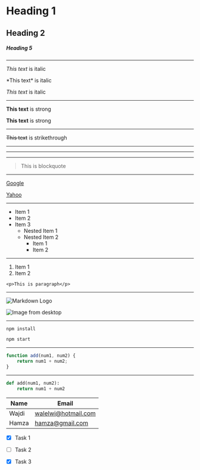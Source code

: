<!-- Headings -->
# Heading 1
## Heading 2
##### Heading 5
___
<!-- Italic -->
*This text* is italic

\*This text\* is italic

_This text_ is italic
___
<!-- Strong -->
**This text** is strong

__This text__ is strong
___
<!-- Strikethrough -->
~~This text~~ is strikethrough

___
<!-- Horizontal Rule -->
---
___

<!-- Blockquite -->
>This is blockquote
___
<!-- Links -->
[Google](http://www.google.com)

[Yahoo](http://www.yahoo.com "Yahoo Site")
___
<!-- UL -->
* Item 1
* Item 2
* Item 3
    * Nested Item 1
    * Nested Item 2
        * Item 1
        * Item 2
___
<!-- OL -->
1. Item 1
1. Item 2

<!-- Inline Code Block -->
`<p>This is paragraph</p>`
___
<!-- Images -->
![Markdown Logo](https://markdown-here.com/img/icon256.png)

![Image from desktop](./1i2gfLE.jpg)


___
<!-- Github Markdown -->

<!-- Code Blocks -->

```bash
npm install

npm start
```
___

```javascript
function add(num1, num2) {
    return num1 + num2;
}
```
___
```python
def add(num1, num2):
    return num1 + num2
```

<!-- Tables -->
| Name   | Email            |
|--------|------------------|
|Wajdi   |walelwi@hotmail.com
|Hamza   |hamza@gmail.com   |

<!-- Task List -->
* [x] Task 1
* [ ] Task 2
* [x] Task 3




